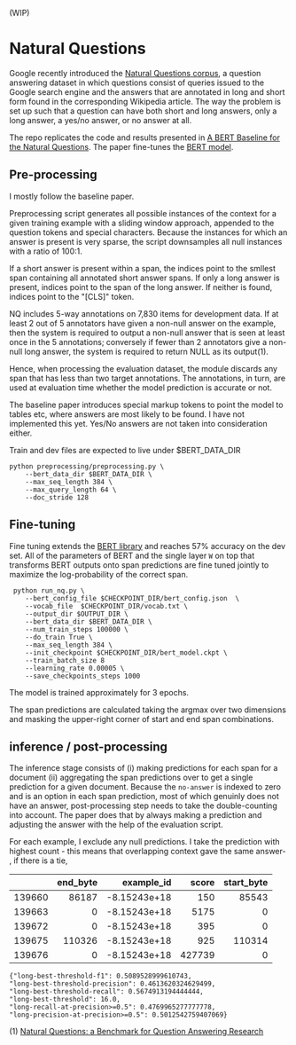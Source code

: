 (WIP)

# Natural Questions
Google recently introduced the [Natural Questions corpus](https://ai.google/research/pubs/pub47761), 
a question answering dataset in which questions consist of queries issued to the Google 
search engine and the answers that  are annotated in long and short form found in the corresponding Wikipedia 
article. The way the problem is set up such that a question can have both short and long answers, 
only a long answer, a yes/no answer, or no answer at all.

The repo replicates the code and results presented in [A BERT Baseline for the Natural Questions](https://arxiv.org/abs/1901.08634). 
The paper fine-tunes the [BERT model](https://arxiv.org/abs/1810.04805).

## Pre-processing
I mostly follow the baseline paper. 

Preprocessing script generates all possible instances of the context for a given training example with a sliding window approach,
appended to the question tokens and special characters. Because the instances for which an answer is
present is very sparse, the script downsamples all null instances with a ratio of 100:1. 

If a short answer is present within a span, the indices point to the smllest span containing all annotated short answer spans.
If only a long answer is present, indices point to the span of the long answer. If neither is found, indices
point to the "[CLS]" token.

NQ includes 5-way annotations on 7,830 items for development data. If at least 2 out of 5 annotators have given a non-null answer on the
example, then the system is required to output a non-null answer that is seen at least once in the 5 annotations;
conversely if fewer than 2 annotators give a non-null long answer, the system is required to return NULL as its output(1).

Hence, when processing the evaluation dataset, the module discards any span that has less than two target annotations. The annotations, in turn,
are used at evaluation time whether the model prediction is accurate or not. 

The baseline paper introduces special markup tokens to point the model to tables etc,
where answers are most likely to be found. I have not implemented this yet. Yes/No answers are not taken into consideration either.

Train and dev files are expected to live under $BERT_DATA_DIR

```buildoutcfg
python preprocessing/preprocessing.py \
    --bert_data_dir $BERT_DATA_DIR \
    --max_seq_length 384 \
    --max_query_length 64 \
    --doc_stride 128
```



## Fine-tuning
Fine tuning extends the [BERT library](https://github.com/google-research/bert) and reaches 57% accuracy on the dev set.
All of the parameters of BERT and the single layer `W` on top that transforms BERT outputs onto span predictions
 are fine tuned jointly to maximize the log-probability of the correct span.

```
 python run_nq.py \
    --bert_config_file $CHECKPOINT_DIR/bert_config.json  \
    --vocab_file  $CHECKPOINT_DIR/vocab.txt \
    --output_dir $OUTPUT_DIR \
    --bert_data_dir $BERT_DATA_DIR \
    --num_train_steps 100000 \
    --do_train True \
    --max_seq_length 384 \
    --init_checkpoint $CHECKPOINT_DIR/bert_model.ckpt \
    --train_batch_size 8
    --learning_rate 0.00005 \
    --save_checkpoints_steps 1000
```

The model is trained approximately for 3 epochs.

The span predictions are calculated taking the argmax
over two dimensions and masking the upper-right corner of start and end span combinations.

## inference / post-processing
The inference stage consists of (i) making predictions for each span for a document (ii) aggregating the span predictions 
over to get a single prediction for a given document. Because the `no-answer` is indexed to zero and is an option in each
span prediction, most of which genuinly does not have an answer, post-processing step needs to take the double-counting into account. The paper does that by always making 
a prediction and adjusting the answer with the help of the evaluation script.

For each example, I exclude any null predictions. I take the prediction with highest count - this means that overlapping context gave the same answer-
, if there is a tie, 


 

|        |   end_byte |   example_id |   score |   start_byte |
|-------:|-----------:|-------------:|--------:|-------------:|
| 139660 |      86187 | -8.15243e+18 |     150 |        85543 |
| 139663 |          0 | -8.15243e+18 |    5175 |            0 |
| 139672 |          0 | -8.15243e+18 |     395 |            0 |
| 139675 |     110326 | -8.15243e+18 |     925 |       110314 |
| 139676 |          0 | -8.15243e+18 |  427739 |            0 |

```buildoutcfg
{"long-best-threshold-f1": 0.5089528999610743, 
"long-best-threshold-precision": 0.4613620324629499, 
"long-best-threshold-recall": 0.5674913194444444, 
"long-best-threshold": 16.0, 
"long-recall-at-precision>=0.5": 0.4769965277777778, 
"long-precision-at-precision>=0.5": 0.5012542759407069}
```




(1) [Natural Questions: a Benchmark for Question Answering Research](https://storage.googleapis.com/pub-tools-public-publication-data/pdf/b8c26e4347adc3453c15d96a09e6f7f102293f71.pdf)